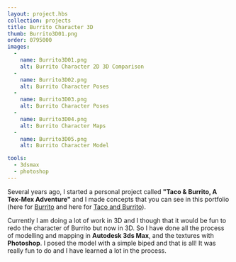 ```yaml
---
layout: project.hbs
collection: projects
title: Burrito Character 3D
thumb: Burrito3D01.png
order: 0795000
images:
  -
    name: Burrito3D01.png
    alt: Burrito Character 2D 3D Comparison
  -
    name: Burrito3D02.png
    alt: Burrito Character Poses
  -
    name: Burrito3D03.png
    alt: Burrito Character Poses
  -
    name: Burrito3D04.png
    alt: Burrito Character Maps
  -
    name: Burrito3D05.png
    alt: Burrito Character Model

tools:
  - 3dsmax
  - photoshop
---
```


Several years ago, I started a personal project called **"Taco & Burrito, A Tex-Mex Adventure"** and I made concepts that you can see in this portfolio (here for [Burrito](/projects/burrito-character-design/) and here for [Taco and Burrito](/projects/taco-burrito/)).

Currently I am doing a lot of work in 3D and I though that it would be fun to redo the character of Burrito but now in 3D. So I have done all the process of modelling and mapping in **Autodesk 3ds Max**, and the textures with **Photoshop**. I posed the model with a simple biped and that is all! It was really fun to do and I have learned a lot in the process.  
